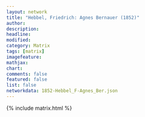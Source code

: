 ```yaml
---
layout: network
title: "Hebbel, Friedrich: Agnes Bernauer (1852)"
author:
description:
headline:
modified:
category: Matrix
tags: [matrix]
imagefeature: 
mathjax: 
chart: 
comments: false
featured: false
list: false
networkdata: 1852-Hebbel_F-Agnes_Ber.json
---
```

{% include matrix.html %}
